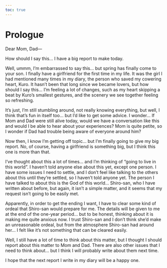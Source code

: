 ```yaml
---
toc: true
---
```


# Prologue

Dear Mom, Dad—

How should I say this... I have a big report to make today.

Well, ummm, I’m embarrassed to say this... but spring has finally come to your
son. I finally have a girlfriend for the first time in my life. It was the girl
I had mentioned many times in my diary, the person who saved my cowering heart,
Kuro. It hasn’t been that long since we became lovers, but how should I say
this... I’m feeling a lot of changes, such as my heart skipping a beat by Kuro’s
smallest gestures, and the scenery we see together feeling so refreshing.

It’s just, I’m still stumbling around, not really knowing everything, but well,
I think that’s fun in itself too... but I’d like to get some advice. I wonder...
If Mom and Dad were still alive today, would we have a conversation like this
and would I be able to hear about your experiences? Mom is quite petite, so I
wonder if Dad had trouble being aware of everyone around him?

Now then, I know I’m getting off topic... but I’m finally going to give my big
report. No, of course, having a girlfriend is something big, but I think this
one is more than that.

I’ve thought about this a lot of times... and I’m thinking of “going to live in
this world”. I haven’t told anyone else about this yet, except one person. I
have some issues I need to settle, and I don’t feel like talking to the others
about this until they’re settled, so I haven’t told anyone yet. The person I
have talked to about this is the God of this world... Shiro-san, who I have
written about before, but again, it isn’t a simple matter, and it seems that my
request isn’t going to be easily met.

Apparently, in order to get the ending I want, I have to clear some kind of
ordeal that Shiro-san would prepare for me. The details will be given to me at
the end of the one-year period... but to be honest, thinking about it is making
me quite anxious now. I trust Shiro-san and I don’t think she’d make an
unreasonable ordeal, but from the atmosphere Shiro-san had around her... I felt
like it’s not something that can be cleared easily.

Well, I still have a lot of time to think about this matter, but I thought I
should report about this matter to Mom and Dad. There are also other issues that
I need to think about... but I think I will probably write about them next time.

I hope that the next report I write in my diary will be a happy one.
